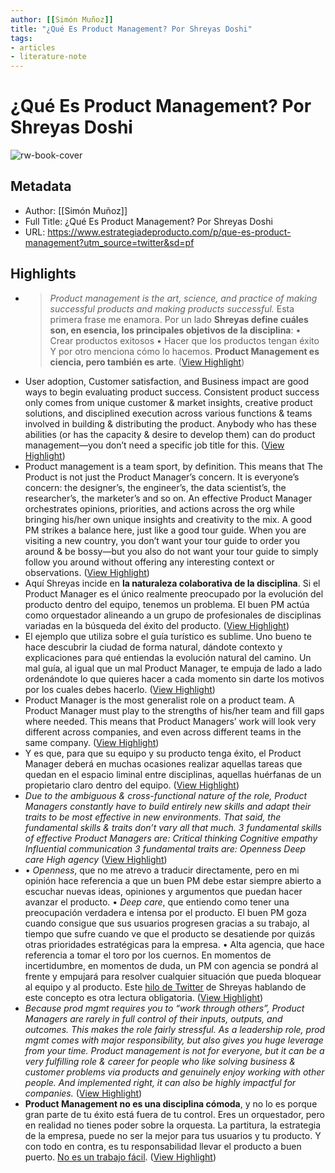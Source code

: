 ```yaml
---
author: [[Simón Muñoz]]
title: "¿Qué Es Product Management? Por Shreyas Doshi"
tags: 
- articles
- literature-note
---
```

# ¿Qué Es Product Management? Por Shreyas Doshi

![rw-book-cover](https://substackcdn.com/image/fetch/w_1200,h_600,c_fill,f_jpg,q_auto:good,fl_progressive:steep,g_auto/https%3A%2F%2Fbucketeer-e05bbc84-baa3-437e-9518-adb32be77984.s3.amazonaws.com%2Fpublic%2Fimages%2F174d9f43-d9fc-454d-821a-1766aee74328_225x224.jpeg)

## Metadata
- Author: [[Simón Muñoz]]
- Full Title: ¿Qué Es Product Management? Por Shreyas Doshi
- URL: https://www.estrategiadeproducto.com/p/que-es-product-management?utm_source=twitter&sd=pf

## Highlights
- > *Product management is the art, science, and practice of making successful products and making products successful.*
  Esta primera frase me enamora. Por un lado **Shreyas define cuáles son, en esencia, los principales objetivos de la disciplina**:
  • Crear productos exitosos
  • Hacer que los productos tengan éxito
  Y por otro menciona cómo lo hacemos. **Product Management es ciencia, pero también es arte**. ([View Highlight](https://read.readwise.io/read/01h63rv5d7rg3c88qgkkrsd7ff))
- User adoption, Customer satisfaction, and Business impact are good ways to begin evaluating product success. Consistent product success only comes from unique customer & market insights, creative product solutions, and disciplined execution across various functions & teams involved in building & distributing the product. Anybody who has these abilities (or has the capacity & desire to develop them) can do product management—you don’t need a specific job title for this. ([View Highlight](https://read.readwise.io/read/01h63rvfn957nmfzgbnpatpebe))
- Product management is a team sport, by definition. This means that The Product is not just the Product Manager’s concern. It is everyone’s concern: the designer’s, the engineer’s, the data scientist’s, the researcher’s, the marketer’s and so on. An effective Product Manager orchestrates opinions, priorities, and actions across the org while bringing his/her own unique insights and creativity to the mix. A good PM strikes a balance here, just like a good tour guide. When you are visiting a new country, you don’t want your tour guide to order you around & be bossy—but you also do not want your tour guide to simply follow you around without offering any interesting context or observations. ([View Highlight](https://read.readwise.io/read/01h63rvzabnsf06xab5d5hbtat))
- Aquí Shreyas incide en **la naturaleza colaborativa de la disciplina**. Si el Product Manager es el único realmente preocupado por la evolución del producto dentro del equipo, tenemos un problema. El buen PM actúa como orquestador alineando a un grupo de profesionales de disciplinas variadas en la búsqueda del éxito del producto. ([View Highlight](https://read.readwise.io/read/01h63rq9r870b0t1vvwhnh6m6d))
- El ejemplo que utiliza sobre el guía turístico es sublime. Uno bueno te hace descubrir la ciudad de forma natural, dándote contexto y explicaciones para qué entiendas la evolución natural del camino.
  Un mal guía, al igual que un mal Product Manager, te empuja de lado a lado ordenándote lo que quieres hacer a cada momento sin darte los motivos por los cuales debes hacerlo. ([View Highlight](https://read.readwise.io/read/01h63rqnn2dwnb0c1x3w3qd5wn))
- Product Manager is the most generalist role on a product team. A Product Manager must play to the strengths of his/her team and fill gaps where needed. This means that Product Managers’ work will look very different across companies, and even across different teams in the same company. ([View Highlight](https://read.readwise.io/read/01h63rqsx71kpmya78dqp6ppqd))
- Y es que, para que su equipo y su producto tenga éxito, el Product Manager deberá en muchas ocasiones realizar aquellas tareas que quedan en el espacio liminal entre disciplinas, aquellas huérfanas de un propietario claro dentro del equipo. ([View Highlight](https://read.readwise.io/read/01h63rr461emdqrgqba6s3fxv1))
- *Due to the ambiguous & cross-functional nature of the role, Product Managers constantly have to build entirely new skills and adapt their traits to be most effective in new environments. That said, the fundamental skills & traits don’t vary all that much.*
  *3 fundamental skills of effective Product Managers are:*
  *Critical thinking*
  *Cognitive empathy*
  *Influential communication*
  *3 fundamental traits are:*
  *Openness*
  *Deep care*
  *High agency* ([View Highlight](https://read.readwise.io/read/01h63rrm6m7mc5zqt42bqpxjfn))
- • *Openness*, que no me atrevo a traducir directamente, pero en mi opinión hace referencia a que un buen PM debe estar siempre abierto a escuchar nuevas ideas, opiniones y argumentos que puedan hacer avanzar el producto.
  • *Deep care*, que entiendo como tener una preocupación verdadera e intensa por el producto. El buen PM goza cuando consigue que sus usuarios progresen gracias a su trabajo, al tiempo que sufre cuando ve que el producto se desatiende por quizás otras prioridades estratégicas para la empresa.
  • Alta agencia, que hace referencia a tomar el toro por los cuernos. En momentos de incertidumbre, en momentos de duda, un PM con agencia se pondrá al frente y empujará para resolver cualquier situación que pueda bloquear al equipo y al producto. Este [hilo de Twitter](https://twitter.com/shreyas/status/1276956836856393728?lang=en) de Shreyas hablando de este concepto es otra lectura obligatoria. ([View Highlight](https://read.readwise.io/read/01h63rs8a2zt2b9ss40j15qeqz))
- *Because prod mgmt requires you to “work through others”, Product Managers are rarely in full control of their inputs, outputs, and outcomes. This makes the role fairly stressful. As a leadership role, prod mgmt comes with major responsibility, but also gives you huge leverage from your time.*
  *Product management is not for everyone, but it can be a very fulfilling role & career for people who like solving business & customer problems via products and genuinely enjoy working with other people. And implemented right, it can also be highly impactful for companies.* ([View Highlight](https://read.readwise.io/read/01h63rsw0q8r6ktv1zmm13gbhx))
- **Product Management no es una disciplina cómoda**, y no lo es porque gran parte de tu éxito está fuera de tu control. Eres un orquestador, pero en realidad no tienes poder sobre la orquesta. La partitura, la estrategia de la empresa, puede no ser la mejor para tus usuarios y tu producto. Y con todo en contra, es tu responsabilidad llevar el producto a buen puerto. [No es un trabajo fácil](https://www.estrategiadeproducto.com/p/lo-que-no-te-cuentan-de-ser-product-manager). ([View Highlight](https://read.readwise.io/read/01h63rt8tpy8behm57r3n5sg31))

